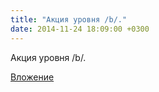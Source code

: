```yaml
---
title: "Акция уровня /b/."
date: 2014-11-24 18:09:00 +0300
---
```


Акция уровня /b/.

[Вложение](/assets/vk_photos/1/rr39kN9xrr4.jpg)
